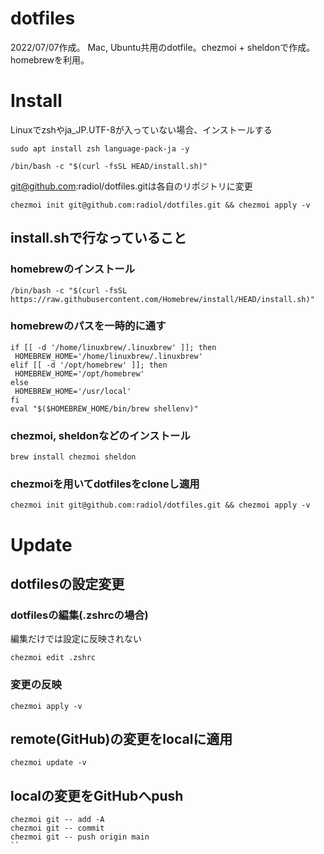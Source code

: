 # dotfiles
2022/07/07作成。
Mac, Ubuntu共用のdotfile。chezmoi + sheldonで作成。
homebrewを利用。

# Install
Linuxでzshやja_JP.UTF-8が入っていない場合、インストールする
```
sudo apt install zsh language-pack-ja -y
```

```
/bin/bash -c "$(curl -fsSL HEAD/install.sh)"
```
git@github.com:radiol/dotfiles.gitは各自のリポジトリに変更
```
chezmoi init git@github.com:radiol/dotfiles.git && chezmoi apply -v
```

## install.shで行なっていること
### homebrewのインストール

```
/bin/bash -c "$(curl -fsSL https://raw.githubusercontent.com/Homebrew/install/HEAD/install.sh)"
```

### homebrewのパスを一時的に通す

```
if [[ -d '/home/linuxbrew/.linuxbrew' ]]; then
 HOMEBREW_HOME='/home/linuxbrew/.linuxbrew'
elif [[ -d '/opt/homebrew' ]]; then
 HOMEBREW_HOME='/opt/homebrew'
else
 HOMEBREW_HOME='/usr/local'
fi
eval "$($HOMEBREW_HOME/bin/brew shellenv)"
```

### chezmoi, sheldonなどのインストール

```
brew install chezmoi sheldon
```

### chezmoiを用いてdotfilesをcloneし適用

```
chezmoi init git@github.com:radiol/dotfiles.git && chezmoi apply -v
```

# Update
## dotfilesの設定変更

### dotfilesの編集(.zshrcの場合)
編集だけでは設定に反映されない

```
chezmoi edit .zshrc
```

### 変更の反映

```
chezmoi apply -v
```

## remote(GitHub)の変更をlocalに適用

```
chezmoi update -v
```

## localの変更をGitHubへpush

```
chezmoi git -- add -A
chezmoi git -- commit
chezmoi git -- push origin main
``

